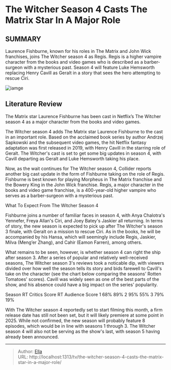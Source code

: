 # The Witcher Season 4 Casts The Matrix Star In A Major Role


## SUMMARY 



  Laurence Fishburne, known for his roles in The Matrix and John Wick franchises, joins The Witcher season 4 as Regis.   Regis is a higher vampire character from the books and video games who is described as a barber-surgeon with a mysterious past.   Season 4 will feature Luke Hemsworth replacing Henry Cavill as Geralt in a story that sees the hero attempting to rescue Ciri.  

![iamge](https://static1.srcdn.com/wordpress/wp-content/uploads/2024/01/henry-cavill-as-geralt-in-the-witcher-season-4-juxtaposed-with-laurence-fishburne-as-the-bowery-king-in-john-wick-4.jpg)

## Literature Review
The Matrix star Laurence Fishburne has been cast in Netflix’s The Witcher season 4 as a major character from the books and video games.




The Witcher season 4 adds The Matrix star Laurence Fishburne to the cast in an important role. Based on the acclaimed book series by author Andrzej Sapkowski and the subsequent video games, the hit Netflix fantasy adaptation was first released in 2019, with Henry Cavill in the starring role of Geralt. The Witcher&#39;s cast is set to get some big updates in season 4, with Cavill departing as Geralt and Luke Hemsworth taking his place.




Now, as the wait continues for The Witcher season 4, Collider reports another big cast update in the form of Fishburne taking on the role of Regis. Fishburne is best known for playing Morpheus in The Matrix franchise and the Bowery King in the John Wick franchise. Regis, a major character in the books and video game franchise, is a 400-year-old higher vampire who serves as a barber-surgeon with a mysterious past.

  


 What To Expect From The Witcher Season 4 
          

Fishburne joins a number of familiar faces in season 4, with Anya Chalotra&#39;s Yennefer, Freya Allan&#39;s Ciri, and Joey Batey&#39;s Jaskier all returning. In terms of story, the new season is expected to pick up after The Witcher&#39;s season 3 finale, with Geralt on a mission to rescue Ciri. As in the books, he will be accompanied by his Hansa, which will seemingly include Regis, Jaskier, Milva (Meng’er Zhang), and Cahir (Eamon Farren), among others.




What remains to be seen, however, is whether season 4 can right the ship after season 3. After a series of popular and relatively well-received seasons, The Witcher season 3&#39;s reviews took a noticable dip, with viewers divided over how well the season tells its story and bids farewell to Cavill&#39;s take on the character (see the chart below comparing the seasons&#39; Rotten Tomatoes&#39; scores). Cavill was widely seen as one of the best parts of the show, and his absence could have a big impact on the series&#39; popularity. 

 Season  RT Critics Score  RT Audience Score   1  68%  89%   2  95%  55%   3  79%  19%   



With The Witcher season 4 reportedly set to start filming this month, a firm release date has still not been set, but it will likely premiere at some point in 2025. While not confirmed, the new season will probably feature 8 episodes, which would be in line with seasons 1 through 3. The Witcher season 4 will also not be serving as the show&#39;s last, with season 5 having already been announced.






---

> Author: [Ella](https://instagram.hk.cn/)  
> URL: http://localhost:1313/tv/the-witcher-season-4-casts-the-matrix-star-in-a-major-role/  

